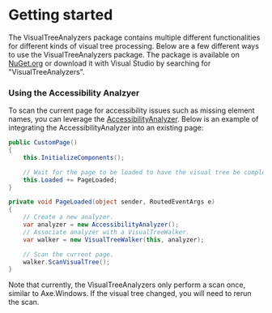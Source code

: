 # Getting started
The VisualTreeAnalyzers package contains multiple different functionalities for different kinds of visual tree processing. Below are a few different ways to use the VisualTreeAnalyzers package.
The package is available on [NuGet.org](https://www.nuget.org/packages/VisualTreeAnalyzers/) or download it with Visual Studio by searching for "VisualTreeAnalyzers".

### Using the Accessibility Analzyer
To scan the current page for accessibility issues such as missing element names, you can leverage the [AccessibilityAnalyzer](xref:VisualTreeAnalyzers.Accessibility.AccessibilityAnalyzer). Below is an example of integrating the AccessibilityAnalyzer into an existing page:

```c# 
public CustomPage()
{
    this.InitializeComponents();

    // Wait for the page to be loaded to have the visual tree be complete.
    this.Loaded += PageLoaded;
}

private void PageLoaded(object sender, RoutedEventArgs e)
{
    // Create a new analyzer.
    var analyzer = new AccessibilityAnalyzer();
    // Associate analyzer with a VisualTreeWalker.
    var walker = new VisualTreeWalker(this, analyzer);

    // Scan the current page.
    walker.ScanVisualTree();
}
```

Note that currently, the VisualTreeAnalyzers only perform a scan once, similar to Axe.Windows. If the visual tree changed, you will need to rerun the scan.